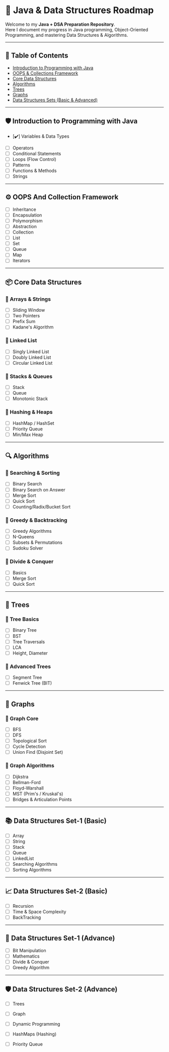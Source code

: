# 🚀 Java & Data Structures Roadmap

Welcome to my **Java + DSA Preparation Repository**.  
Here I document my progress in Java programming, Object-Oriented Programming, and mastering Data Structures & Algorithms.

---

## 📑 Table of Contents
- [Introduction to Programming with Java](#-introduction-to-programming-with-java)
- [OOPS & Collections Framework](#-oops-and-collection-framework)
- [Core Data Structures](#-core-data-structures)
- [Algorithms](#-algorithms)
- [Trees](#-trees)
- [Graphs](#-graphs)
- [Data Structures Sets (Basic & Advanced)](#-data-structures-sets)

---

## 🛡️ Introduction to Programming with Java

- [✔️] Variables & Data Types
- [ ] Operators
- [ ] Conditional Statements
- [ ] Loops (Flow Control)
- [ ] Patterns
- [ ] Functions & Methods
- [ ] Strings

---

## ⚙️ OOPS And Collection Framework

- [ ] Inheritance
- [ ] Encapsulation
- [ ] Polymorphism
- [ ] Abstraction
- [ ] Collection
- [ ] List
- [ ] Set
- [ ] Queue
- [ ] Map
- [ ] Iterators

---

## 📦 Core Data Structures

### 🔽 Arrays & Strings
- [ ] Sliding Window
- [ ] Two Pointers
- [ ] Prefix Sum
- [ ] Kadane's Algorithm

### 🔽 Linked List
- [ ] Singly Linked List
- [ ] Doubly Linked List
- [ ] Circular Linked List

### 🔽 Stacks & Queues
- [ ] Stack
- [ ] Queue
- [ ] Monotonic Stack

### 🔽 Hashing & Heaps
- [ ] HashMap / HashSet
- [ ] Priority Queue
- [ ] Min/Max Heap

---

## 🔍 Algorithms

### 🔽 Searching & Sorting
- [ ] Binary Search
- [ ] Binary Search on Answer
- [ ] Merge Sort
- [ ] Quick Sort
- [ ] Counting/Radix/Bucket Sort

### 🔽 Greedy & Backtracking
- [ ] Greedy Algorithms
- [ ] N-Queens
- [ ] Subsets & Permutations
- [ ] Sudoku Solver

### 🔽 Divide & Conquer
- [ ] Basics
- [ ] Merge Sort
- [ ] Quick Sort

---

## 🌲 Trees

### 🔽 Tree Basics
- [ ] Binary Tree
- [ ] BST
- [ ] Tree Traversals
- [ ] LCA
- [ ] Height, Diameter

### 🔽 Advanced Trees
- [ ] Segment Tree
- [ ] Fenwick Tree (BIT)

---

## 🌉 Graphs

### 🔽 Graph Core
- [ ] BFS
- [ ] DFS
- [ ] Topological Sort
- [ ] Cycle Detection
- [ ] Union Find (Disjoint Set)

### 🔽 Graph Algorithms
- [ ] Dijkstra
- [ ] Bellman-Ford
- [ ] Floyd-Warshall
- [ ] MST (Prim's / Kruskal's)
- [ ] Bridges & Articulation Points

---

## 📚 Data Structures Set-1 (Basic)
- [ ] Array
- [ ] String
- [ ] Stack
- [ ] Queue
- [ ] LinkedList
- [ ] Searching Algorithms
- [ ] Sorting Algorithms

---

## 📈 Data Structures Set-2 (Basic)
- [ ] Recursion
- [ ] Time & Space Complexity
- [ ] BackTracking

---

## 🔧 Data Structures Set-1 (Advance)
- [ ] Bit Manipulation
- [ ] Mathematics
- [ ] Divide & Conquer
- [ ] Greedy Algorithm

---

## 🛡️ Data Structures Set-2 (Advance)
- [ ] Trees
- [ ] Graph
- [ ] Dynamic Programming
- [ ] HashMaps (Hashing)
- [ ] Priority Queue


